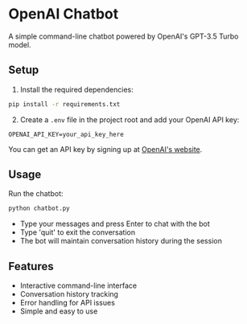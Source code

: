 # OpenAI Chatbot

A simple command-line chatbot powered by OpenAI's GPT-3.5 Turbo model.

## Setup

1. Install the required dependencies:
```bash
pip install -r requirements.txt
```

2. Create a `.env` file in the project root and add your OpenAI API key:
```
OPENAI_API_KEY=your_api_key_here
```

You can get an API key by signing up at [OpenAI's website](https://platform.openai.com/).

## Usage

Run the chatbot:
```bash
python chatbot.py
```

- Type your messages and press Enter to chat with the bot
- Type 'quit' to exit the conversation
- The bot will maintain conversation history during the session

## Features

- Interactive command-line interface
- Conversation history tracking
- Error handling for API issues
- Simple and easy to use 